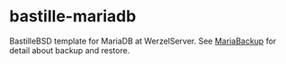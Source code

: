 # bastille-mariadb
BastilleBSD template for MariaDB at WerzelServer.
See [MariaBackup](https://mariadb.com/kb/en/mariabackup/) for detail about backup and restore.
